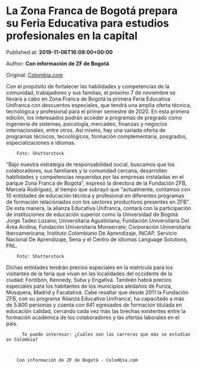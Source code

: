 
# La Zona Franca de Bogotá prepara su Feria Educativa para estudios profesionales en la capital

Published at: **2019-11-06T16:09:00+00:00**

Author: **Con información de ZF de Bogotá**

Original: [Colombia.com](https://www.colombia.com/educacion/becas-y-ofertas/zona-franca-bogota-feria-educativa-246669)

Con el propósito de fortalecer las habilidades y competencias de la comunidad, trabajadores y sus familias, el próximo 7 de noviembre se llevará a cabo en Zona Franca de Bogotá la primera Feria Educativa Unifranca con descuentos especiales, que tendrá una amplia oferta técnica, tecnológica y profesional para el primer semestre de 2020.
En esta primera edición, los interesados podrán acceder a programas de pregrado como ingeniería de sistemas, psicología, mercadeo, finanzas y negocios internacionales, entre otros. Así mismo, hay una variada oferta de programas técnicos, tecnológicos, formación complementaria, posgrados, especializaciones e idiomas.

        Foto: Shutterstock
      
“Bajo nuestra estrategia de responsabilidad social, buscamos que los colaboradores, sus familiares y la comunidad cercana, desarrollen habilidades y competencias requeridas por las empresas instaladas en el parque Zona Franca de Bogotá”, expresó la directora de la Fundación ZFB, Marcela Rodríguez, al tiempo que subrayó que “actualmente, contamos con 10 entidades de educación técnica y profesional en diferentes programas de formación relacionados con los sectores productivos presentes en ZFB”.
De esta manera, la alianza Educativa Unifranca, contará con la participación de instituciones de educación superior como la Universidad de Bogotá Jorge Tadeo Lozano; Universitaria Agustiniana; Fundación Universitaria Del Área Andina; Fundación Universitaria Monserrate; Corporación Universitaria Iberoamericana; Instituto Colombiano De Aprendizaje, INCAP, Servicio Nacional De Aprendizaje, Sena y el Centro de idiomas Language Solutions, FNL.

        Foto: Shutterstock
      
Dichas entidades tendrán precios especiales en la matrícula para los visitantes de la feria que vivan en las localidades del occidente de la ciudad: Fontibón, Kennedy, Suba y Engativá. También habrá precios especiales para los habitantes de los municipios aledaños de Funza, Mosquera, Madrid y Facatativá.
Cabe resaltar que desde 2011 la Fundación ZFB, con su programa ’Alianza Educativa Unifranca’, ha capacitado a más de 5.800 personas y cuenta con 641 egresados de formación titulada en educación calidad, cerrando cada vez más las brechas existentes entre la formación académica de los colaboradores y las ofertas laborales en el país.

        
          Te puede interesar: ¿Cuáles son las carreras que más se estudian en Colombia?
        
      

        Con información de ZF de Bogotá - Colombia.com
      
